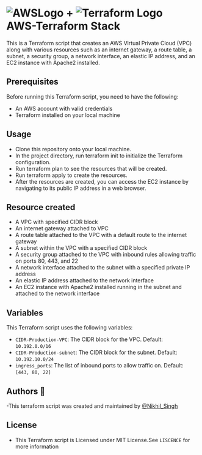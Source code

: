 # ![AWSLogo](https://github.com/Nikhil-Singh25/Images_logos/blob/main/pngwing.com.png) + ![Terraform Logo](https://github.com/Nikhil-Singh25/Images_logos/blob/main/pngwing.com%20(1).png)     <br/>  AWS-Terraform Stack  
This is a Terraform script that creates an AWS Virtual Private Cloud (VPC) along with various resources such as an internet gateway, a route table, a subnet, a security group, a network interface, an elastic IP address, and an EC2 instance with Apache2 installed.

## Prerequisites

Before running this Terraform script, you need to have the following:

* An AWS account with valid credentials
* Terraform installed on your local machine

## Usage
   * Clone this repository onto your local machine.
   * In the project directory, run terraform init to initialize the Terraform configuration.
   * Run terraform plan to see the resources that will be created.
   * Run terraform apply to create the resources.
   * After the resources are created, you can access the EC2 instance by navigating to its public IP address in a web browser.

## Resource created
   * A VPC with specified CIDR block
   * An internet gateway attached to VPC
   * A route table attached to the VPC with a default route to the internet gateway
   * A subnet within the VPC with a specified CIDR block
   * A security group attached to the VPC with inbound rules allowing traffic on ports 80, 443, and 22
   * A network interface attached to the subnet with a specified private IP address
   * An elastic IP address attached to the network interface
   * An EC2 instance with Apache2 installed running in the subnet and attached to the network interface

## Variables 
   This Terraform script uses the following variables:
   * `CIDR-Production-VPC`: The CIDR block for the VPC. Default: `10.192.0.0/16`
   * `CIDR-Production-subnet`: The CIDR block for the subnet. Default: `10.192.10.0/24`
   * `ingress_ports`: The list of inbound ports to allow traffic on. Default: `[443, 80, 22]`
## Authors :memo:


-This terraform script was created and maintained by [@Nikhil_Singh](https://github.com/Nikhil-Singh25)


## License

* This Terraform script is Licensed under MIT  License.See `LISCENCE` for more information 

